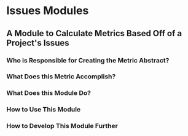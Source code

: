 # Issues Modules

## A Module to Calculate Metrics Based Off of a Project's Issues

### Who is Responsible for Creating the Metric Abstract?

### What Does this Metric Accomplish?

### What Does this Module Do?

### How to Use This Module

### How to Develop This Module Further
